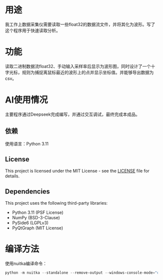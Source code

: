 # 用途

我工作上数据采集仪需要读取一些float32的数据流文件，并将其化为波形。写了这个程序用于快速读取分析。

# 功能

读取二进制数据流float32、手动输入采样率后显示为波形图，同时设计了一个十字光标，规则为捕捉离鼠标最近的波形上的点并显示坐标值。并能够导出数据为csv。

# AI使用情况

主要程序通过Deepseek完成编写，并通过交互调试，最终完成本成品。

## 依赖

使用语言：Python 3.11

## License

This project is licensed under the MIT License - see the [LICENSE](LICENSE) file for details.

## Dependencies

This project uses the following third-party libraries:

- Python 3.11 (PSF License)
- NumPy (BSD-3-Clause)
- PySide6 (LGPLv3)
- PyQtGraph (MIT License)

# 编译方法

使用nuitka编译命令：

```powershell
python -m nuitka --standalone --remove-output --windows-console-mode="disable" --enable-plugins="pyside6" --msvc="latest" --output-dir="Release" --main="BinaryOscilloscope.py"
```
